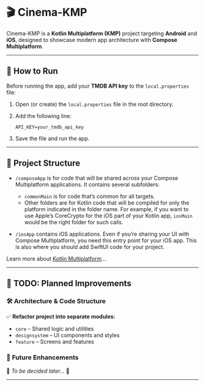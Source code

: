 # 🎬 Cinema-KMP  

Cinema-KMP is a **Kotlin Multiplatform (KMP)** project targeting **Android** and **iOS**, designed to showcase modern app architecture with **Compose Multiplatform**.  

---

## 🚀 How to Run  

Before running the app, add your **TMDB API key** to the `local.properties` file:  

1. Open (or create) the `local.properties` file in the root directory.  
2. Add the following line:  

   ```properties
   API_KEY=your_tmdb_api_key
   ```  
3. Save the file and run the app.  

---

## 📂 Project Structure  
* `/composeApp` is for code that will be shared across your Compose Multiplatform applications.
  It contains several subfolders:
  - `commonMain` is for code that’s common for all targets.
  - Other folders are for Kotlin code that will be compiled for only the platform indicated in the folder name.
    For example, if you want to use Apple’s CoreCrypto for the iOS part of your Kotlin app,
    `iosMain` would be the right folder for such calls.

* `/iosApp` contains iOS applications. Even if you’re sharing your UI with Compose Multiplatform, 
  you need this entry point for your iOS app. This is also where you should add SwiftUI code for your project.


Learn more about [Kotlin Multiplatform](https://www.jetbrains.com/help/kotlin-multiplatform-dev/get-started.html)…

---

## 📌 TODO: Planned Improvements  

### 🛠 **Architecture & Code Structure**  
✅ **Refactor project into separate modules:**  
- `core` – Shared logic and utilities  
- `designsystem` – UI components and styles  
- `feature` – Screens and features

### 🚀 **Future Enhancements**  
📌 *To be decided later...* 🤔  

---

